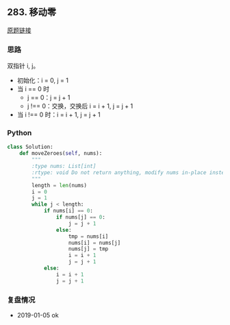 ## 283. 移动零

[原题链接](https://leetcode-cn.com/problems/move-zeroes/description/)

### 思路

双指针 i, j。

- 初始化：i = 0, j = 1
- 当 i == 0 时
    - j == 0：j = j + 1
    - j !== 0：交换，交换后 i = i + 1, j = j + 1
- 当 i !== 0 时：i = i + 1, j = j + 1

### Python

```python
class Solution:
    def moveZeroes(self, nums):
        """
        :type nums: List[int]
        :rtype: void Do not return anything, modify nums in-place instead.
        """
        length = len(nums)
        i = 0
        j = 1
        while j < length:
            if nums[i] == 0:
                if nums[j] == 0:
                    j = j + 1
                else:
                    tmp = nums[i]
                    nums[i] = nums[j]
                    nums[j] = tmp
                    i = i + 1
                    j = j + 1
            else:
                i = i + 1
                j = j + 1
```

### 复盘情况

- 2019-01-05 ok